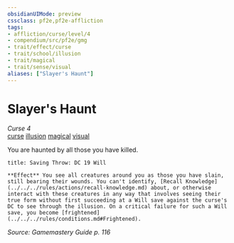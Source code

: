 ```yaml
---
obsidianUIMode: preview
cssclass: pf2e,pf2e-affliction
tags:
- affliction/curse/level/4
- compendium/src/pf2e/gmg
- trait/effect/curse
- trait/school/illusion
- trait/magical
- trait/sense/visual
aliases: ["Slayer's Haunt"]
---
```

# Slayer's Haunt
*Curse 4*  
[curse](curse.md)  [illusion](illusion.md)  [magical](magical.md)  [visual](visual.md)  

You are haunted by all those you have killed.

```ad-inline-affliction
title: Saving Throw: DC 19 Will

**Effect** You see all creatures around you as those you have slain, still bearing their wounds. You can't identify, [Recall Knowledge](../../../rules/actions/recall-knowledge.md) about, or otherwise interact with these creatures in any way that involves seeing their true form without first succeeding at a Will save against the curse's DC to see through the illusion. On a critical failure for such a Will save, you become [frightened](../../../rules/conditions.md#Frightened).
```

*Source: Gamemastery Guide p. 116*
